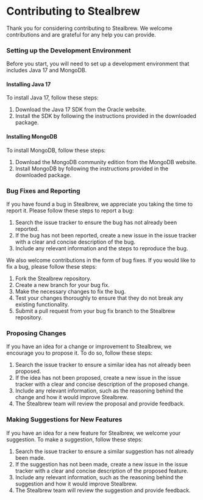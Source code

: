 # Contributing to Stealbrew
Thank you for considering contributing to Stealbrew. We welcome contributions and are grateful for any help you can provide.

### Setting up the Development Environment
Before you start, you will need to set up a development environment that includes Java 17 and MongoDB.

#### Installing Java 17
To install Java 17, follow these steps:

1. Download the Java 17 SDK from the Oracle website.
2. Install the SDK by following the instructions provided in the downloaded package.

#### Installing MongoDB
To install MongoDB, follow these steps:

1. Download the MongoDB community edition from the MongoDB website.
2. Install MongoDB by following the instructions provided in the downloaded package.

### Bug Fixes and Reporting
If you have found a bug in Stealbrew, we appreciate you taking the time to report it. Please follow these steps to report a bug:

1. Search the issue tracker to ensure the bug has not already been reported.
2. If the bug has not been reported, create a new issue in the issue tracker with a clear and concise description of the bug.
3. Include any relevant information and the steps to reproduce the bug.

We also welcome contributions in the form of bug fixes. If you would like to fix a bug, please follow these steps:

1. Fork the Stealbrew repository.
2. Create a new branch for your bug fix.
3. Make the necessary changes to fix the bug.
4. Test your changes thoroughly to ensure that they do not break any existing functionality.
5. Submit a pull request from your bug fix branch to the Stealbrew repository.

### Proposing Changes
If you have an idea for a change or improvement to Stealbrew, we encourage you to propose it. To do so, follow these steps:

1. Search the issue tracker to ensure a similar idea has not already been proposed.
2. If the idea has not been proposed, create a new issue in the issue tracker with a clear and concise description of the proposed change.
3. Include any relevant information, such as the reasoning behind the change and how it would improve Stealbrew.
4. The Stealbrew team will review the proposal and provide feedback.

### Making Suggestions for New Features
If you have an idea for a new feature for Stealbrew, we welcome your suggestion. To make a suggestion, follow these steps:

1. Search the issue tracker to ensure a similar suggestion has not already been made.
2. If the suggestion has not been made, create a new issue in the issue tracker with a clear and concise description of the proposed feature.
3. Include any relevant information, such as the reasoning behind the suggestion and how it would improve Stealbrew.
4. The Stealbrew team will review the suggestion and provide feedback.

